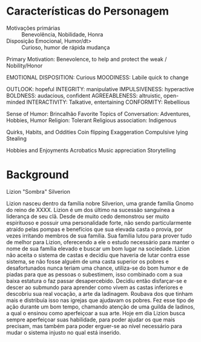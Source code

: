 # Características do Personagem
<dl>
    <dt>Motivações primárias</dt>
    <dd>Benevolência, Nobilidade, Honra</dd>
    
<dt>Disposição Emocional, Humor/dt>
<dd>Curioso, humor de rápida mudança</dd>  
    
</dl>
Primary Motivation: Benevolence, to help and protect the weak / Nobility/Honor

EMOTIONAL DISPOSITION: Curious
MOODINESS: Labile quick to change

OUTLOOK: hopeful
INTEGRITY: manipulative
IMPULSIVENESS: hyperactive
BOLDNESS: audacious, confident
AGREEABLENESS: altruistic, open-minded
INTERACTIVITY: Talkative, entertaining
CONFORMITY: Rebellious


Sense of Humor: Brincalhão
Favorite Topics of Conversation: Adventures, Hobbies, Humor
Religion: Tolerant
Religious association: Indigenous


Quirks, Habits, and Oddities
Coin flipping
Exaggeration
Compulsive lying
Stealing

Hobbies and Enjoyments
Acrobatics
Music appreciation
Storytelling

# Background

Lizion  "Sombra" Silverion

Lizion nasceu dentro da família nobre Silverion, uma grande família Gnomo do reino de XXXX. Lizion é um dos último na sucessão sanguínea a liderança de seu clã.
Desde de muito cedo demonstrou ser muito espirituoso e possuir uma personalidade forte, não sendo particularmente atraído pelas pompas e benefícios que sua elevada casta o provia, por vezes irritando membros de sua família. 
Sua família lutou para prover tudo de melhor para Lizion, oferecendo a ele o estudo necessário para manter o nome de sua família elevado e buscar um bom lugar na sociedade.
Lizion não aceita o sistema de castas e decidiu que haveria de lutar contra esse sistema, se não fosse alguém de uma casta superior os pobres e desafortunados nunca teriam uma chance, utiliza-se do bom humor e de piadas para que as pessoas o subestimem, isso combinado com a sua baixa estatura o faz passar desapercebido.
Decidiu então disfarçar-se e descer ao submundo para aprender como vivem as castas inferiores e descobriu sua real vocação, a arte da ladinagem. Roubava dos que tinham mais e distribuía isso nas igrejas que ajudavam os pobres. Fez esse tipo de ação durante um bom tempo, chamando atenção de uma guilda de ladinos, a qual o ensinou como aperfeiçoar a sua arte.
Hoje em dia Lizion busca sempre aperfeiçoar suas habilidade, para poder ajudar os que mais precisam, mas também para poder erguer-se ao nível necessário para mudar o sistema injusto no qual está inserido.
